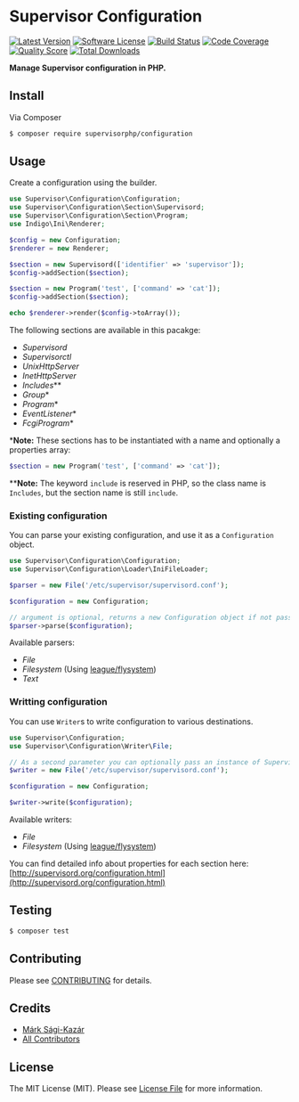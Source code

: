 # Supervisor Configuration

[![Latest Version](https://img.shields.io/github/release/supervisorphp/configuration.svg?style=flat-square)](https://github.com/supervisorphp/configuration/releases)
[![Software License](https://img.shields.io/badge/license-MIT-brightgreen.svg?style=flat-square)](LICENSE)
[![Build Status](https://img.shields.io/travis/supervisorphp/configuration.svg?style=flat-square)](https://travis-ci.org/supervisorphp/configuration)
[![Code Coverage](https://img.shields.io/scrutinizer/coverage/g/supervisorphp/configuration.svg?style=flat-square)](https://scrutinizer-ci.com/g/supervisorphp/configuration)
[![Quality Score](https://img.shields.io/scrutinizer/g/supervisorphp/configuration.svg?style=flat-square)](https://scrutinizer-ci.com/g/supervisorphp/configuration)
[![Total Downloads](https://img.shields.io/packagist/dt/supervisorphp/configuration.svg?style=flat-square)](https://packagist.org/packages/supervisorphp/configuration)

**Manage Supervisor configuration in PHP.**


## Install

Via Composer

``` bash
$ composer require supervisorphp/configuration
```

## Usage

Create a configuration using the builder.

``` php
use Supervisor\Configuration\Configuration;
use Supervisor\Configuration\Section\Supervisord;
use Supervisor\Configuration\Section\Program;
use Indigo\Ini\Renderer;

$config = new Configuration;
$renderer = new Renderer;

$section = new Supervisord(['identifier' => 'supervisor']);
$config->addSection($section);

$section = new Program('test', ['command' => 'cat']);
$config->addSection($section);

echo $renderer->render($config->toArray());
```

The following sections are available in this pacakge:

- _Supervisord_
- _Supervisorctl_
- _UnixHttpServer_
- _InetHttpServer_
- _Includes_**
- _Group_*
- _Program_*
- _EventListener_*
- _FcgiProgram_*


*__Note:__ These sections has to be instantiated with a name and optionally a properties array:

``` php
$section = new Program('test', ['command' => 'cat']);
```

**__Note:__ The keyword `include` is reserved in PHP, so the class name is `Includes`, but the section name is still `include`.


### Existing configuration

You can parse your existing configuration, and use it as a `Configuration` object.

``` php
use Supervisor\Configuration\Configuration;
use Supervisor\Configuration\Loader\IniFileLoader;

$parser = new File('/etc/supervisor/supervisord.conf');

$configuration = new Configuration;

// argument is optional, returns a new Configuration object if not passed
$parser->parse($configuration);
```

Available parsers:

- _File_
- _Filesystem_ (Using [league/flysystem](https://github.com/thephpleague/flysystem))
- _Text_


### Writting configuration

You can use `Writer`s to write configuration to various destinations.

``` php
use Supervisor\Configuration;
use Supervisor\Configuration\Writer\File;

// As a second parameter you can optionally pass an instance of Supervisor\Configuration\Renderer
$writer = new File('/etc/supervisor/supervisord.conf');

$configuration = new Configuration;

$writer->write($configuration);
```

Available writers:

- _File_
- _Filesystem_ (Using [league/flysystem](https://github.com/thephpleague/flysystem))


You can find detailed info about properties for each section here:
[http://supervisord.org/configuration.html](http://supervisord.org/configuration.html)


## Testing

``` bash
$ composer test
```


## Contributing

Please see [CONTRIBUTING](CONTRIBUTING.md) for details.


## Credits

- [Márk Sági-Kazár](https://github.com/sagikazarmark)
- [All Contributors](https://github.com/supervisorphp/configuration/contributors)


## License

The MIT License (MIT). Please see [License File](LICENSE) for more information.

